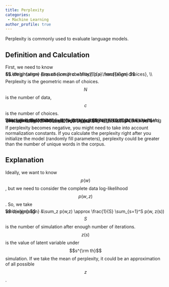 ```yaml
---
title: Perplexity
categories:
 - Machine Learning
author_profile: true
---
```


Perplexity is commonly used to evaluate language models.

## Definition and Calculation

First, we need to know

<span style="font-size:1.0em; line-height:0%">
$$
\begin{align}
&\quad {\rm probability}\ p = \frac{1}{\rm choices}, \\
&\Leftrightarrow {\rm choices}\ c = \frac{1}{p}.
\end{align}
$$
</span>

Perplexity is the geometric mean of choices. $$N$$ is the number of data, $$c$$ is the number of choices.

<span style="font-size:1.0em; line-height:0%">
$$
\begin{align}
\left( \prod_{i=1}^{N} c_i \right)^{\frac{1}{N}} &= \left( \prod_{i=1}^{N} \frac{1}{p_i} \right)^{\frac{1}{N}} \\[10pt]
&= \exp \left( \log \left( \prod_{i=1}^{N} \frac{1}{p_i} \right)^{\frac{1}{N}} \right) \\[10pt]
&= \exp \left( \dfrac{\sum_{i=1}^N -(\log p_i)}{N} \right) \\[10pt]
&= \exp \left( \frac{-{\rm loglik}}{N} \right)
\end{align}
$$
</span>

If perplexity becomes negative, you might need to take into account normalization constants. If you calculate the perplexity right after you initialize the model (randomly fill parameters), perplexity could be greater than the number of unique words in the corpus.

## Explanation
Ideally, we want to know $$p(w)$$, but we need to consider the complete data log-likelihood $$p(w,z)$$. So, we take

<span style="font-size:1.0em; line-height:0%">
$$
\begin{align}
&\sum_z p(w,z) \approx \frac{1}{S} \sum_{s=1}^S p(w, z(s))
\end{align}
$$
</span>

$$S$$ is the number of simulation after enough number of iterations. $$z(s)$$ is the value of latent variable under $$s^{\rm th}$$ simulation. If we take the mean of perplexity, it could be an approximation of all possible $$z$$.
